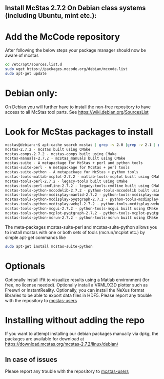 ## Install McStas 2.7.2 On Debian class systems (including Ubuntu, mint etc.):

# Add the McCode repository
After following the below steps your package manager should now be aware of mcstas
```bash
cd /etc/apt/sources.list.d
sudo wget https://packages.mccode.org/debian/mccode.list
sudo apt-get update
```

# Debian only:
On Debian you will further have to install the non-free repository to have access to all McStas tool parts. See https://wiki.debian.org/SourcesList

# Look for McStas packages to install
```bash
mcstas@debian:~$ apt-cache search mcstas | grep -v 2.0 |grep -v 2.1 | grep -v 2.2 | grep -v 2.3 | grep -v 2.4 | grep -v 2.5 | grep -v 2.6
mcstas-2.7.2 - mcstas built using CMake
mcstas-comps-2.7.2 - mcstas-comps built using CMake
mcstas-manuals-2.7.2 - mcstas_manuals built using CMake
mcstas-suite - A metapackage for McStas + perl and python tools
mcstas-suite-perl - A metapackage for McStas + perl tools
mcstas-suite-python - A metapackage for McStas + python tools
mcstas-tools-matlab-mcplot-2.7.2 - matlab-tools-mcplot built using CMake
mcstas-tools-perl-2.7.2 - legacy-tools built using CMake
mcstas-tools-perl-cmdline-2.7.2 - legacy-tools-cmdline built using CMake
mcstas-tools-python-mccodelib-2.7.2 - python-tools-mccodelib built using CMake
mcstas-tools-python-mcdisplay-mantid-2.7.2 - python-tools-mcdisplay-mantid built using CMake
mcstas-tools-python-mcdisplay-pyqtgraph-2.7.2 - python-tools-mcdisplay-pyqtgraph built using CMake
mcstas-tools-python-mcdisplay-webgl-2.7.2 - python-tools-mcdisplay-webgl built using CMake
mcstas-tools-python-mcgui-2.7.2 - python-tools-mcgui built using CMake
mcstas-tools-python-mcplot-pyqtgraph-2.7.2 - python-tools-mcplot-pyqtgraph built using CMake
mcstas-tools-python-mcrun-2.7.2 - python-tools-mcrun built using CMake
```
The meta-packages mcstas-suite-perl and mcstas-suite-python allows you to install mcstas with one or both sets of tools (mcrun/mcplot etc.) by simple apt-get commands like
```bash
sudo apt-get install mcstas-suite-python
```
# Optionals
Optionally install iFit to visualize results using a Matlab environment (for free, no license needed).
Optionally install a VRML/X3D plotter such as Freewrl or InstantReality.
Optionally, you can install the NeXus format libraries to be able to export data files in HDF5.
Please report any trouble with the repository to [mcstas-users](mailto:mcstas-users@mcstas.org)

# Installing without adding the repo
If you want to attempt installing our debian packages manually via
dpkg, the packages are available for download at https://download.mcstas.org/mcstas-2.7.2/linux/debian/

## In case of issues
Please report any trouble with the repository to [mcstas-users](mailto:mcstas-users@mcstas.org)


